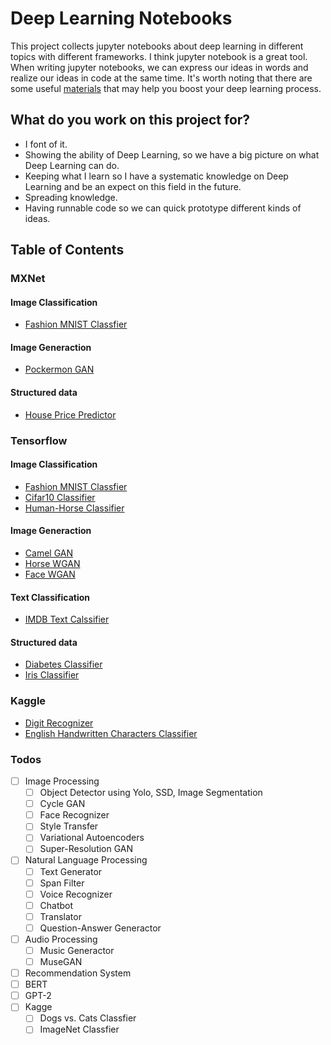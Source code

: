 # Deep Learning Notebooks
This project collects jupyter notebooks about deep learning in different topics with different frameworks. I think jupyter notebook is a great tool. When writing jupyter notebooks, we can express our ideas in words and realize our ideas in code at the same time. It's worth noting that there are some useful [materials](https://github.com/LoniQin/deep_learning_notebooks/blob/master/materials.md) that may help you boost your deep learning process.
## What do you work on this project for?
- I font of it.
- Showing the ability of Deep Learning, so we have a big picture on what Deep Learning can do.
- Keeping what I learn so I have a systematic knowledge on Deep Learning and be an expect on this field in the future.
- Spreading knowledge.
- Having runnable code so we can quick prototype different kinds of ideas.

## Table of Contents
### MXNet
#### Image Classification
- [Fashion MNIST Classfier](https://github.com/LoniQin/deep_learning_notebooks/blob/master/mxnet/fashion_mnist.ipynb)
#### Image Generaction
- [Pockermon GAN](https://github.com/LoniQin/deep_learning_notebooks/blob/master/mxnet/DCGAN_Pockermon_Generator.ipynb)
#### Structured data
- [House Price Predictor](https://github.com/LoniQin/deep_learning_notebooks/blob/master/mxnet/House_Price_Predictor.ipynb)
### Tensorflow
#### Image Classification
- [Fashion MNIST Classfier](https://github.com/LoniQin/deep_learning_notebooks/blob/master/tensorflow/fashion_mnist.ipynb)
- [Cifar10 Classifier](https://github.com/LoniQin/deep_learning_notebooks/blob/master/tensorflow/cifar10_classifier.ipynb)
- [Human-Horse Classifier](https://github.com/LoniQin/deep_learning_notebooks/blob/master/tensorflow/Human_Horse_Classifier.ipynb)
#### Image Generaction
- [Camel GAN](https://github.com/LoniQin/deep_learning_notebooks/blob/master/tensorflow/CamelGAN.ipynb)
- [Horse WGAN](https://github.com/LoniQin/deep_learning_notebooks/blob/master/tensorflow/Horse_WGAN.ipynb)
- [Face WGAN](https://github.com/LoniQin/deep_learning_notebooks/blob/master/tensorflow/Face_WGAN.ipynb)
#### Text Classification
- [IMDB Text Calssifier](https://github.com/LoniQin/deep_learning_notebooks/blob/master/tensorflow/tensorflow_imdb_classifier.ipynb)
#### Structured data
- [Diabetes Classifier](https://github.com/LoniQin/deep_learning_notebooks/blob/master/tensorflow/diabetes_classifier.ipynb)
- [Iris Classifier](https://github.com/LoniQin/deep_learning_notebooks/blob/master/tensorflow/iris_classifier.ipynb)

### Kaggle
- [Digit Recognizer](https://github.com/LoniQin/deep_learning_notebooks/blob/master/tensorflow/Kaggle_Competition_Digit_Recognizer.ipynb)
- [English Handwritten Characters Classifier](https://github.com/LoniQin/deep_learning_notebooks/blob/master/tensorflow/English_Handwritten_Characters_Classifier.ipynb)

### Todos
- [ ] Image Processing
  - [ ] Object Detector using Yolo, SSD, Image Segmentation
  - [ ] Cycle GAN
  - [ ] Face Recognizer
  - [ ] Style Transfer
  - [ ] Variational Autoencoders
  - [ ] Super-Resolution GAN
- [ ] Natural Language Processing
  - [ ] Text Generator
  - [ ] Span Filter
  - [ ] Voice Recognizer
  - [ ] Chatbot
  - [ ] Translator
  - [ ] Question-Answer Generactor
- [ ] Audio Processing
  - [ ] Music Generactor
  - [ ] MuseGAN
- [ ] Recommendation System
- [ ] BERT
- [ ] GPT-2
- [ ] Kagge
  - [ ]  Dogs vs. Cats Classfier
  - [ ]  ImageNet Classfier
